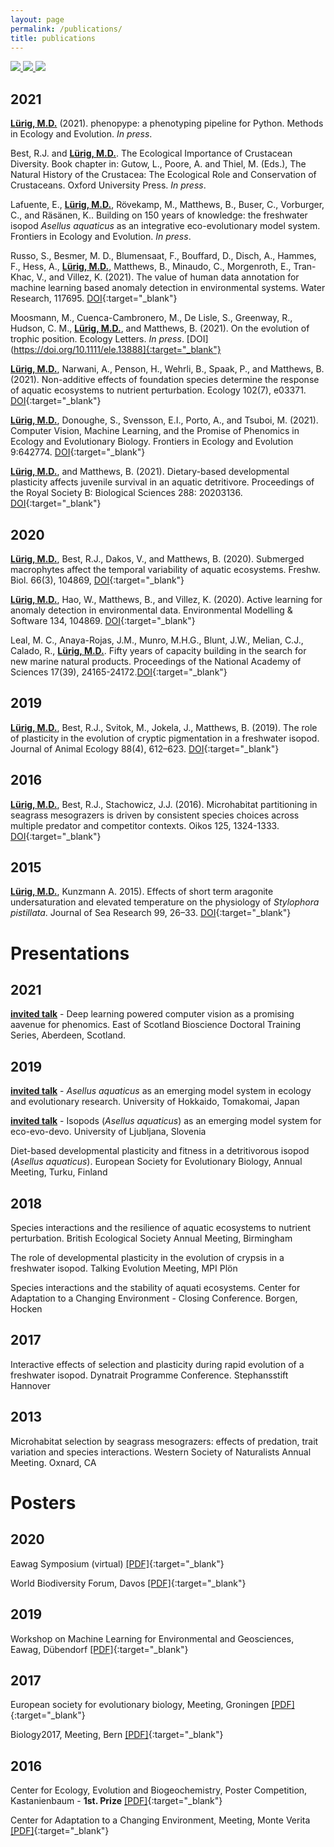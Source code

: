```yaml
---
layout: page
permalink: /publications/ 
title: publications
---
```


<style>
 .box {
	display: flex;
	padding: 10px;
  }

 .item {
  width: 60px;
  height: 60px;
  margin: 0 8px;
}

.page__content {
  text-align: left;
}

</style>

<div class="social-media">
    <a href="https://scholar.google.de/citations?user=G_4Wc0QAAAAJ&hl=de" target="_blank">
	<img src="/assets/images/social_media/google-scholar.png">
	</a>
    <a href="https://orcid.org/0000-0002-8175-6234" target="_blank">
	<img src="/assets/images/social_media/orcid.png">
	</a>
    <a href="https://www.researchgate.net/profile/Moritz_Luerig" target="_blank">
	<img src="/assets/images/social_media/research-gate.png">
	</a>
</div>

## 2021
<u><strong>Lürig, M.D.</strong></u> (2021). phenopype: a phenotyping pipeline for Python. Methods in Ecology and Evolution. <i>In press</i>.

Best, R.J. and <u><strong>Lürig, M.D.</strong></u>. The Ecological Importance of Crustacean Diversity. Book chapter in: Gutow, L., Poore, A. and Thiel, M. (Eds.), The Natural History of the Crustacea: The Ecological Role and Conservation of Crustaceans. Oxford University Press. <i>In press</i>.

Lafuente, E., <u><strong>Lürig, M.D.</strong></u>, Rövekamp, M., Matthews, B., Buser, C., Vorburger, C., and Räsänen, K.. Building on 150 years of knowledge: the freshwater isopod <i>Asellus aquaticus</i> as an integrative eco-evolutionary model system. Frontiers in Ecology and Evolution. <i>In press</i>.
		
Russo, S., Besmer, M. D., Blumensaat, F., Bouffard, D., Disch, A., Hammes, F., Hess, A., <u><strong>Lürig, M.D.</strong></u>, Matthews, B., Minaudo, C., Morgenroth, E., Tran-Khac, V., and Villez, K. (2021). The value of human data annotation for machine learning based anomaly detection in environmental systems. Water Research, 117695. [DOI](https://doi.org/10.1016/j.watres.2021.117695){:target="_blank"}
		
Moosmann, M., Cuenca-Cambronero, M., De Lisle, S., Greenway, R., Hudson, C. M., <u><strong>Lürig, M.D.</strong></u>, and Matthews, B. (2021). On the evolution of trophic position. Ecology Letters. <i>In press</i>. [DOI](https://doi.org/10.1111/ele.13888]{:target="_blank"}

<u><strong>Lürig, M.D.</strong></u>, Narwani, A., Penson, H., Wehrli, B., Spaak, P., and Matthews, B. (2021). Non-additive effects of foundation species determine the response of aquatic ecosystems to nutrient perturbation. Ecology 102(7), e03371. [DOI](https://doi.org/10.1002/ecy.3371){:target="_blank"}

<u><strong>Lürig, M.D.</strong></u>, Donoughe, S., Svensson, E.I., Porto, A., and Tsuboi, M. (2021). Computer Vision, Machine Learning, and the Promise of Phenomics in Ecology and Evolutionary Biology. Frontiers in Ecology and Evolution 9:642774. [DOI](https://doi.org/10.3389/fevo.2021.642774){:target="_blank"}

<u><strong>Lürig, M.D.</strong></u>, and Matthews, B. (2021). Dietary-based developmental plasticity affects juvenile survival in an aquatic detritivore. Proceedings of the Royal Society B: Biological Sciences 288: 20203136. [DOI](https://doi.org/10.1098/rspb.2020.3136){:target="_blank"}

## 2020

<u><strong>Lürig, M.D.</strong></u>, Best, R.J., Dakos, V., and Matthews, B. (2020). Submerged macrophytes affect the temporal variability of aquatic ecosystems. Freshw. Biol. 66(3), 104869, [DOI](https://doi.org/10.1111/fwb.13648){:target="_blank"}

<u><strong>Lürig, M.D.</strong></u>, Hao, W., Matthews, B., and Villez, K. (2020). Active learning for anomaly detection in environmental data. Environmental Modelling \& Software 134, 104869. [DOI](https://doi.org/10.1016/j.envsoft.2020.104869){:target="_blank"}

Leal, M. C., Anaya-Rojas, J.M., Munro, M.H.G., Blunt, J.W., Melian, C.J., Calado, R., <u><strong>Lürig, M.D.</strong></u>. Fifty years of capacity building in the search for new marine natural products. Proceedings of the National Academy of Sciences 17(39), 24165-24172.[DOI](https://doi.org/10.1073/pnas.2007610117){:target="_blank"}

## 2019

<u><strong>Lürig, M.D.</strong></u>, Best, R.J., Svitok, M., Jokela, J., Matthews, B. (2019). The role of plasticity in the evolution of cryptic pigmentation in a freshwater isopod. Journal of Animal Ecology 88(4), 612–623. [DOI](https://doi.org/10.1111/1365-2656.12950){:target="_blank"}

## 2016

<u><strong>Lürig, M.D.</strong></u>, Best, R.J., Stachowicz, J.J. (2016). Microhabitat partitioning in seagrass mesograzers is driven by consistent species choices across multiple predator and competitor contexts. Oikos 125, 1324-1333. [DOI](https://doi.org/10.1111/oik.02932){:target="_blank"}

## 2015

<u><strong>Lürig, M.D.</strong></u>, Kunzmann A. 2015). Effects of short term aragonite undersaturation and elevated temperature on the physiology of <i>Stylophora pistillata</i>. Journal of Sea Research 99, 26–33. [DOI](https://doi.org/10.1016/j.seares.2015.01.005){:target="_blank"}


# Presentations

## 2021 
<u><strong>invited talk</strong></u> - Deep learning powered computer vision as a promising aavenue for phenomics. East of Scotland Bioscience Doctoral Training Series, Aberdeen, Scotland.

## 2019

<u><strong>invited talk</strong></u> - *Asellus aquaticus* as an emerging model system in ecology and evolutionary research. University of Hokkaido, Tomakomai, Japan

<u><strong>invited talk</strong></u> - Isopods (*Asellus aquaticus*) as an emerging model system for eco-evo-devo. University of Ljubljana, Slovenia

Diet-based developmental plasticity and fitness in a detritivorous isopod (*Asellus aquaticus*). European Society for Evolutionary Biology, Annual Meeting, Turku, Finland

## 2018

Species interactions and the resilience of aquatic ecosystems to nutrient perturbation. British Ecological Society Annual Meeting, Birmingham

The role of developmental plasticity in the evolution of crypsis in a freshwater isopod. Talking Evolution Meeting, MPI Plön

Species interactions and the stability of aquati ecosystems. Center for Adaptation to a Changing Environment - Closing Conference. Borgen, Hocken

## 2017

Interactive effects of selection and plasticity during rapid evolution of a freshwater isopod. Dynatrait Programme Conference. Stephansstift Hannover

## 2013

Microhabitat selection by seagrass mesograzers: effects of predation, trait variation and species interactions. Western Society of Naturalists Annual Meeting. Oxnard, CA



# Posters

## 2020

Eawag Symposium (virtual) [[PDF]](/assets/posters/2020_Eawag_symposium_Luerig_poster.pdf){:target="_blank"}

World Biodiversity Forum, Davos [[PDF]](/assets/posters/2020_World_Biodiversity_Forum_Luerig_poster.pdf){:target="_blank"}


## 2019

Workshop on Machine Learning for Environmental and Geosciences, Eawag, Dübendorf [[PDF]](/assets/posters/2019_MLEG_Luerig_poster.pdf){:target="_blank"}

## 2017

European society for evolutionary biology, Meeting, Groningen  [[PDF]](/assets/posters/2017_ESEB_Luerig_poster.pdf){:target="_blank"}

Biology2017, Meeting, Bern  [[PDF]](/assets/posters/2017_Biology17_Luerig_poster.pdf){:target="_blank"}

## 2016

Center for Ecology, Evolution and Biogeochemistry, Poster Competition, Kastanienbaum - **1st. Prize**  [[PDF]](/assets/posters/2016_MV_Luerig_poster.pdf){:target="_blank"}

Center for Adaptation to a Changing Environment, Meeting, Monte Verita  [[PDF]](/assets/posters/2016_CEEB_Luerig_poster.pdf){:target="_blank"}
